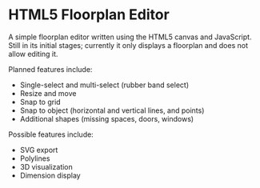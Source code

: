 HTML5 Floorplan Editor
======================

A simple floorplan editor written using the HTML5 canvas and JavaScript.  Still
in its initial stages; currently it only displays a floorplan and does not
allow editing it.

Planned features include:
* Single-select and multi-select (rubber band select)
* Resize and move
* Snap to grid
* Snap to object (horizontal and vertical lines, and points)
* Additional shapes (missing spaces, doors, windows)

Possible features include:
* SVG export
* Polylines
* 3D visualization
* Dimension display

